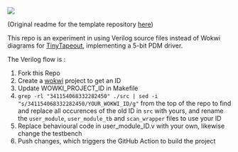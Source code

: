 ![](../../workflows/wokwi/badge.svg)

(Original readme for the template repository [here](https://github.com/mattvenn/wokwi-verilog-gds-test/blob/main/README.md))

This repo is an experiment in using Verilog source files instead of Wokwi diagrams for [TinyTapeout](https://tinytapeout.com), implementing a 5-bit PDM driver.

The Verilog flow is :

1) Fork this Repo
2) Create a [wokwi](https://wokwi.com/projects/339800239192932947) project to get an ID
3) Update WOWKI_PROJECT_ID in Makefile
4) `grep -rl "341154068332282450" ./src | sed -i "s/341154068332282450/YOUR_WOKWI_ID/g"` from the top of the repo to find and replace all occurences of the old ID in `src` with yours, and rename the `user_module`, `user_module_tb` and `scan_wrapper` files to use your ID
5) Replace behavioural code in user_module_ID.v with your own, likewise change the testbench
6) Push changes, which triggers the GitHub Action to build the project
